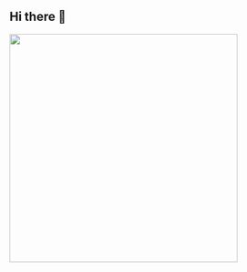 <div>
  <h2>Hi there 👋</h2>
  <a href="https://solved.ac/changmoon02">
    <img width=400 src="http://mazassumnida.wtf/api/generate_badge?boj=changmoon02" />
  </a>
</div>
